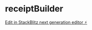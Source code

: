 # receiptBuilder

[Edit in StackBlitz next generation editor ⚡️](https://stackblitz.com/~/github.com/jeanOlivier1/receiptBuilder)